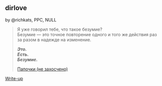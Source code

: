 ## dirlove
by @richkats, PPC, NULL

> Я уже говорил тебе, что такое безумие? </br>
> Безумие — это точное повторение одного и того же действия раз за разом в надежде на изменение.
> 
> ***Это.</br>Есть.</br>Безумие.***
>
> [Папочки (не захосчено)](http://localhost:5000/)

[Write-up](WRITEUP.md)

